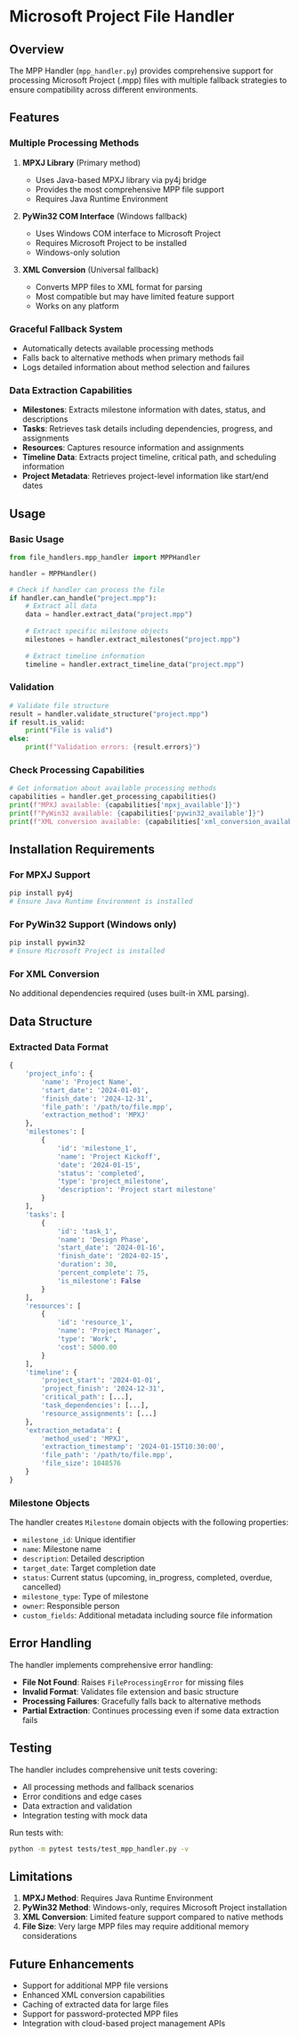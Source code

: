 # Microsoft Project File Handler

## Overview

The MPP Handler (`mpp_handler.py`) provides comprehensive support for processing Microsoft Project (.mpp) files with multiple fallback strategies to ensure compatibility across different environments.

## Features

### Multiple Processing Methods
1. **MPXJ Library** (Primary method)
   - Uses Java-based MPXJ library via py4j bridge
   - Provides the most comprehensive MPP file support
   - Requires Java Runtime Environment

2. **PyWin32 COM Interface** (Windows fallback)
   - Uses Windows COM interface to Microsoft Project
   - Requires Microsoft Project to be installed
   - Windows-only solution

3. **XML Conversion** (Universal fallback)
   - Converts MPP files to XML format for parsing
   - Most compatible but may have limited feature support
   - Works on any platform

### Graceful Fallback System
- Automatically detects available processing methods
- Falls back to alternative methods when primary methods fail
- Logs detailed information about method selection and failures

### Data Extraction Capabilities
- **Milestones**: Extracts milestone information with dates, status, and descriptions
- **Tasks**: Retrieves task details including dependencies, progress, and assignments
- **Resources**: Captures resource information and assignments
- **Timeline Data**: Extracts project timeline, critical path, and scheduling information
- **Project Metadata**: Retrieves project-level information like start/end dates

## Usage

### Basic Usage
```python
from file_handlers.mpp_handler import MPPHandler

handler = MPPHandler()

# Check if handler can process the file
if handler.can_handle("project.mpp"):
    # Extract all data
    data = handler.extract_data("project.mpp")
    
    # Extract specific milestone objects
    milestones = handler.extract_milestones("project.mpp")
    
    # Extract timeline information
    timeline = handler.extract_timeline_data("project.mpp")
```

### Validation
```python
# Validate file structure
result = handler.validate_structure("project.mpp")
if result.is_valid:
    print("File is valid")
else:
    print(f"Validation errors: {result.errors}")
```

### Check Processing Capabilities
```python
# Get information about available processing methods
capabilities = handler.get_processing_capabilities()
print(f"MPXJ available: {capabilities['mpxj_available']}")
print(f"PyWin32 available: {capabilities['pywin32_available']}")
print(f"XML conversion available: {capabilities['xml_conversion_available']}")
```

## Installation Requirements

### For MPXJ Support
```bash
pip install py4j
# Ensure Java Runtime Environment is installed
```

### For PyWin32 Support (Windows only)
```bash
pip install pywin32
# Ensure Microsoft Project is installed
```

### For XML Conversion
No additional dependencies required (uses built-in XML parsing).

## Data Structure

### Extracted Data Format
```python
{
    'project_info': {
        'name': 'Project Name',
        'start_date': '2024-01-01',
        'finish_date': '2024-12-31',
        'file_path': '/path/to/file.mpp',
        'extraction_method': 'MPXJ'
    },
    'milestones': [
        {
            'id': 'milestone_1',
            'name': 'Project Kickoff',
            'date': '2024-01-15',
            'status': 'completed',
            'type': 'project_milestone',
            'description': 'Project start milestone'
        }
    ],
    'tasks': [
        {
            'id': 'task_1',
            'name': 'Design Phase',
            'start_date': '2024-01-16',
            'finish_date': '2024-02-15',
            'duration': 30,
            'percent_complete': 75,
            'is_milestone': False
        }
    ],
    'resources': [
        {
            'id': 'resource_1',
            'name': 'Project Manager',
            'type': 'Work',
            'cost': 5000.00
        }
    ],
    'timeline': {
        'project_start': '2024-01-01',
        'project_finish': '2024-12-31',
        'critical_path': [...],
        'task_dependencies': [...],
        'resource_assignments': [...]
    },
    'extraction_metadata': {
        'method_used': 'MPXJ',
        'extraction_timestamp': '2024-01-15T10:30:00',
        'file_path': '/path/to/file.mpp',
        'file_size': 1048576
    }
}
```

### Milestone Objects
The handler creates `Milestone` domain objects with the following properties:
- `milestone_id`: Unique identifier
- `name`: Milestone name
- `description`: Detailed description
- `target_date`: Target completion date
- `status`: Current status (upcoming, in_progress, completed, overdue, cancelled)
- `milestone_type`: Type of milestone
- `owner`: Responsible person
- `custom_fields`: Additional metadata including source file information

## Error Handling

The handler implements comprehensive error handling:
- **File Not Found**: Raises `FileProcessingError` for missing files
- **Invalid Format**: Validates file extension and basic structure
- **Processing Failures**: Gracefully falls back to alternative methods
- **Partial Extraction**: Continues processing even if some data extraction fails

## Testing

The handler includes comprehensive unit tests covering:
- All processing methods and fallback scenarios
- Error conditions and edge cases
- Data extraction and validation
- Integration testing with mock data

Run tests with:
```bash
python -m pytest tests/test_mpp_handler.py -v
```

## Limitations

1. **MPXJ Method**: Requires Java Runtime Environment
2. **PyWin32 Method**: Windows-only, requires Microsoft Project installation
3. **XML Conversion**: Limited feature support compared to native methods
4. **File Size**: Very large MPP files may require additional memory considerations

## Future Enhancements

- Support for additional MPP file versions
- Enhanced XML conversion capabilities
- Caching of extracted data for large files
- Support for password-protected MPP files
- Integration with cloud-based project management APIs